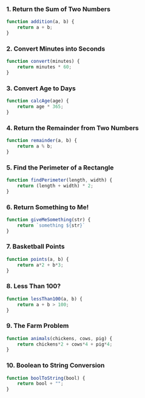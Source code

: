 ### 1. Return the Sum of Two Numbers
```js
function addition(a, b) {
    return a + b;
}
```

### 2. Convert Minutes into Seconds
```js
function convert(minutes) {
    return minutes * 60;
}
```

### 3. Convert Age to Days
```js
function calcAge(age) {
    return age * 365;
}
```

### 4. Return the Remainder from Two Numbers
```js
function remainder(a, b) {
    return a % b;
}
```

### 5. Find the Perimeter of a Rectangle
```js
function findPerimeter(length, width) {
    return (length + width) * 2;
}
```

### 6. Return Something to Me!
```js
function giveMeSomething(str) {
    return `something ${str}`
}
```

### 7. Basketball Points
```js
function points(a, b) {
    return a*2 + b*3;
}
```

### 8. Less Than 100?
```js
function lessThan100(a, b) {
    return a + b > 100;
}
```
### 9. The Farm Problem
```js
function animals(chickens, cows, pig) {
    return chickens*2 + cows*4 + pig*4;
}
```

### 10. Boolean to String Conversion
```js
function boolToString(bool) {
    return bool + "";
}
```